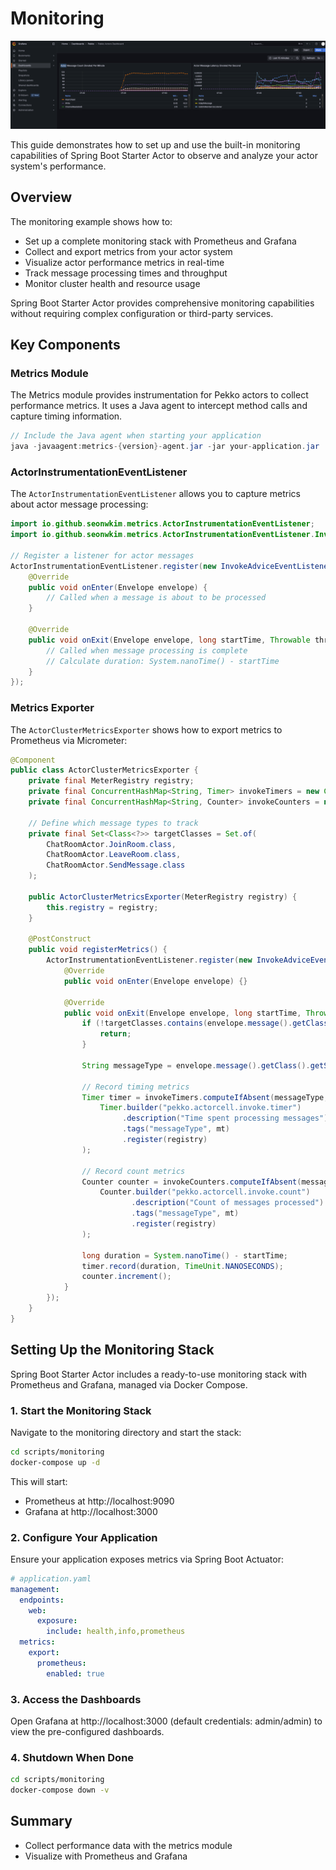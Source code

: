 # Monitoring

![Monitoring Dashboard](../images/monitoring-grafana.png)

This guide demonstrates how to set up and use the built-in monitoring capabilities of Spring Boot Starter Actor to observe and analyze your actor system's performance.

## Overview

The monitoring example shows how to:

- Set up a complete monitoring stack with Prometheus and Grafana
- Collect and export metrics from your actor system
- Visualize actor performance metrics in real-time
- Track message processing times and throughput
- Monitor cluster health and resource usage

Spring Boot Starter Actor provides comprehensive monitoring capabilities without requiring complex configuration or third-party services.

## Key Components

### Metrics Module

The Metrics module provides instrumentation for Pekko actors to collect performance metrics. It uses a Java agent to intercept method calls and capture timing information.

```java
// Include the Java agent when starting your application
java -javaagent:metrics-{version}-agent.jar -jar your-application.jar
```

### ActorInstrumentationEventListener

The `ActorInstrumentationEventListener` allows you to capture metrics about actor message processing:

```java
import io.github.seonwkim.metrics.ActorInstrumentationEventListener;
import io.github.seonwkim.metrics.ActorInstrumentationEventListener.InvokeAdviceEventListener;

// Register a listener for actor messages
ActorInstrumentationEventListener.register(new InvokeAdviceEventListener() {
    @Override
    public void onEnter(Envelope envelope) {
        // Called when a message is about to be processed
    }

    @Override
    public void onExit(Envelope envelope, long startTime, Throwable throwable) {
        // Called when message processing is complete
        // Calculate duration: System.nanoTime() - startTime
    }
});
```

### Metrics Exporter

The `ActorClusterMetricsExporter` shows how to export metrics to Prometheus via Micrometer:

```java
@Component
public class ActorClusterMetricsExporter {
    private final MeterRegistry registry;
    private final ConcurrentHashMap<String, Timer> invokeTimers = new ConcurrentHashMap<>();
    private final ConcurrentHashMap<String, Counter> invokeCounters = new ConcurrentHashMap<>();

    // Define which message types to track
    private final Set<Class<?>> targetClasses = Set.of(
        ChatRoomActor.JoinRoom.class,
        ChatRoomActor.LeaveRoom.class,
        ChatRoomActor.SendMessage.class
    );

    public ActorClusterMetricsExporter(MeterRegistry registry) {
        this.registry = registry;
    }

    @PostConstruct
    public void registerMetrics() {
        ActorInstrumentationEventListener.register(new InvokeAdviceEventListener() {
            @Override
            public void onEnter(Envelope envelope) {}

            @Override
            public void onExit(Envelope envelope, long startTime, Throwable throwable) {
                if (!targetClasses.contains(envelope.message().getClass())) {
                    return;
                }

                String messageType = envelope.message().getClass().getSimpleName();

                // Record timing metrics
                Timer timer = invokeTimers.computeIfAbsent(messageType, mt ->
                    Timer.builder("pekko.actorcell.invoke.timer")
                         .description("Time spent processing messages")
                         .tags("messageType", mt)
                         .register(registry)
                );

                // Record count metrics
                Counter counter = invokeCounters.computeIfAbsent(messageType, mt ->
                    Counter.builder("pekko.actorcell.invoke.count")
                           .description("Count of messages processed")
                           .tags("messageType", mt)
                           .register(registry)
                );

                long duration = System.nanoTime() - startTime;
                timer.record(duration, TimeUnit.NANOSECONDS);
                counter.increment();
            }
        });
    }
}
```

## Setting Up the Monitoring Stack

Spring Boot Starter Actor includes a ready-to-use monitoring stack with Prometheus and Grafana, managed via Docker Compose.

### 1. Start the Monitoring Stack

Navigate to the monitoring directory and start the stack:

```bash
cd scripts/monitoring
docker-compose up -d
```

This will start:
- Prometheus at http://localhost:9090
- Grafana at http://localhost:3000

### 2. Configure Your Application

Ensure your application exposes metrics via Spring Boot Actuator:

```yaml
# application.yaml
management:
  endpoints:
    web:
      exposure:
        include: health,info,prometheus
  metrics:
    export:
      prometheus:
        enabled: true
```

### 3. Access the Dashboards

Open Grafana at http://localhost:3000 (default credentials: admin/admin) to view the pre-configured dashboards.

### 4. Shutdown When Done

```bash
cd scripts/monitoring
docker-compose down -v
```

## Summary

- Collect performance data with the metrics module
- Visualize with Prometheus and Grafana
